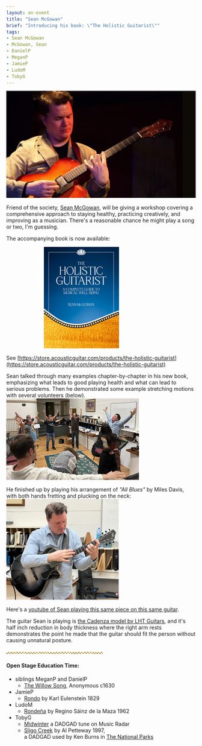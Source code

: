 ```yaml
---
layout: an-event
title: "Sean McGowan"
brief: "Introducing his book: \"The Holistic Guitarist\""
tags:
- Sean McGowan
- McGowan, Sean
- DanielP
- MeganP
- JamieP
- LudoM
- TobyG
---
```

![SeanMcGowan](/pics/20250630-SeanMcGowan.jpg)

Friend of the society, [Sean McGowan](https://seanmcgowanguitar.com/), will be giving a workshop covering a comprehensive approach to staying healthy, practicing creatively, and improving as a musician. There's a reasonable chance he might play a song or two, I'm guessing. 

The accompanying book is now available:

<img src="/pics/20250630-HolisticGuitarist.jpg" alt="HolisticGuitarist" style="width: 200px;margin-left: 100px;">

See [https://store.acousticguitar.com/products/the-holistic-guitarist](https://store.acousticguitar.com/products/the-holistic-guitarist)

Sean talked through many examples chapter-by-chapter in his new book, emphasizing what leads to good playing health and what can lead to serious problems.  Then he demonstrated some example stretching motions with several volunteers (below).
![GroupStretch](/pics/20250630-GroupStretch.jpg)

He finished up by playing his arrangement of _"All Blues"_ by Miles Davis, with both hands fretting and plucking on the neck:
![PlayingAllBlues](/pics/20250630-PlayingAllBlues.jpg)

Here's a [youtube of Sean playing this same piece on this same guitar](https://www.youtube.com/watch?v=QD-5AfbkyOU&t=110s).

The guitar Sean is playing is [the Cadenza model by LHT Guitars](https://www.lhtguitars.com/cadenza), and it's half inch reduction in body thickness where the right arm rests demonstrates the point he made that the guitar should fit the person without causing unnatural posture.

![line](/pics/wgly-line.png)

#### Open Stage Education Time: ####
* siblings MeganP and DanielP
   - [The Willow Song](https://www.youtube.com/watch?v=4iYm2MQWPUA), Anonymous c1630
* JamieP
   - [Rondo](https://www.youtube.com/watch?v=7xagGnkQfEM&t=46s) by Karl Eulenstein 1829
* LudoM
   - [Rondeña](https://www.youtube.com/watch?v=WJKMWImCHOI&list=PLOPU71nAuN2F1Wi2OKON8giTK4G2ksyGz&index=11) by Regino Sáinz de la Maza 1962
* TobyG
   - [Midwinter](https://www.youtube.com/watch?v=gLqNMqT_sx4&t=11s) a DADGAD tune on Music Radar
   - [Sligo Creek](https://www.youtube.com/watch?v=0aR_I8Vo1AI) by Al Petteway 1997,  
   a DADGAD used by Ken Burns in [The National Parks](https://www.youtube.com/watch?v=QKtT8x-1G50)

